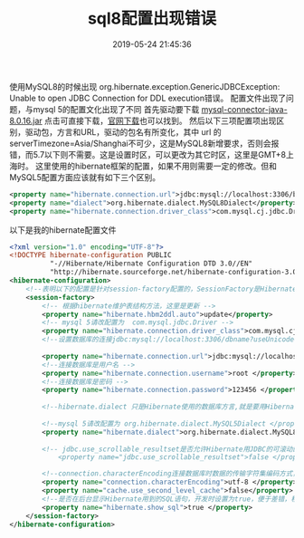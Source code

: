 ﻿---
title: sql8配置出现错误
date: 2019-05-24 21:45:36
tags:
 - hibernate
 - MySQL8
categories:
 - hibernate
 - JDBC
---
使用MySQL8的时候出现 org.hibernate.exception.GenericJDBCException: Unable to open JDBC Connection for DDL execution错误。
配置文件出现了问题，与mysql 5的配置文化出现了不同
首先驱动要下载 [mysql-connector-java-8.0.16.jar](https://download.csdn.net/download/qq_40827780/11200742) 点击可直接下载，[官网下载](https://dev.mysql.com/doc/index-connectors.html)也可以找到。
然后以下三项配置项出现区别，驱动包，方言和URL，驱动的包名有所变化，其中 url 的 serverTimezone=Asia/Shanghai不可少，这是MySQL8新增要求，否则会报错，而5.7以下则不需要。这是设置时区，可以更改为其它时区，这里是GMT+8上海时。
这里使用的hibernate框架的配置，如果不用则需要一定的修改。但和MySQL5配置方面应该就有如下三个区别。
```xml
<property name="hibernate.connection.url">jdbc:mysql://localhost:3306/blog?useUnicode=true&amp;serverTimezone=Asia/Shanghai&amp;characterEncoding=UTF-8&amp;useSSL=false</property>
<property name="dialect">org.hibernate.dialect.MySQL8Dialect</property>
<property name="hibernate.connection.driver_class">com.mysql.cj.jdbc.Driver </property>
```


以下是我的hibernate配置文件
```xml
<?xml version="1.0" encoding="UTF-8"?>
<!DOCTYPE hibernate-configuration PUBLIC   
          "-//Hibernate/Hibernate Configuration DTD 3.0//EN"   
          "http://hibernate.sourceforge.net/hibernate-configuration-3.0.dtd">
<hibernate-configuration>
	<!--表明以下的配置是针对session-factory配置的，SessionFactory是Hibernate中的一个类，这个类主要负责保存HIbernate的配置信息，以及对Session的操作 -->
	<session-factory>
		<!-- 根据hibernate维护表结构方法，这里是更新 -->
		<property name="hibernate.hbm2ddl.auto">update</property>
		<!-- mysql 5请改配置为  com.mysql.jdbc.Driver -->
		<property name="hibernate.connection.driver_class">com.mysql.cj.jdbc.Driver </property>
		<!--设置数据库的连接jdbc:mysql://localhost:3306/dbname?useUnicode=true&amp;serverTimezone=Asia/Shanghai&amp;characterEncoding=UTF-8&amp;useSSL=false,其中localhost表示mysql服务器名称，此处为本机，dbname是数据库名 若serverTimezone=Asia/Shanghai不写则会报错-->
			
		<property name="hibernate.connection.url">jdbc:mysql://localhost:3306/blog?useUnicode=true&amp;serverTimezone=Asia/Shanghai&amp;characterEncoding=UTF-8&amp;useSSL=false</property>
		<!--连接数据库是用户名 -->
		<property name="hibernate.connection.username">root </property>
		<!--连接数据库是密码 -->
		<property name="hibernate.connection.password">123456 </property>
		
		<!--hibernate.dialect 只是Hibernate使用的数据库方言,就是要用Hibernate连接那种类型的数据库服务器。 -->
		
		<!--mysql 5请改配置为 org.hibernate.dialect.MySQL5Dialect </property> -->
		<property name="hibernate.dialect">org.hibernate.dialect.MySQL8Dialect</property>
		
		<!-- jdbc.use_scrollable_resultset是否允许Hibernate用JDBC的可滚动的结果集。对分页的结果集。对分页时的设置非常有帮助 
			<property name="jdbc.use_scrollable_resultset">false </property> -->

		<!--connection.characterEncoding连接数据库时数据的传输字符集编码方式， -->
		<property name="connection.characterEncoding">utf-8 </property>
		<property name="cache.use_second_level_cache">false</property>
		<!--是否在后台显示Hibernate用到的SQL语句，开发时设置为true，便于差错，程序运行时可以在Eclipse的控制台显示Hibernate的执行Sql语句。项目部署后可以设置为false，提高运行效率 -->
		<property name="hibernate.show_sql">true </property>
	</session-factory>
</hibernate-configuration>  
```
